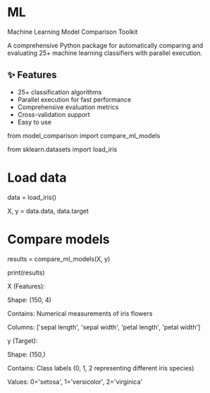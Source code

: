 # ML

Machine Learning Model Comparison Toolkit

A comprehensive Python package for automatically comparing and evaluating 25+ machine learning classifiers with parallel execution.

## ✨ Features
- 25+ classification algorithms
- Parallel execution for fast performance
- Comprehensive evaluation metrics
- Cross-validation support
- Easy to use


from model_comparison import compare_ml_models

from sklearn.datasets import load_iris


# Load data

data = load_iris()

X, y = data.data, data.target

# Compare models

results = compare_ml_models(X, y)

print(results)

X (Features):

Shape: (150, 4)

Contains: Numerical measurements of iris flowers

Columns: ['sepal length', 'sepal width', 'petal length', 'petal width']

y (Target):

Shape: (150,)

Contains: Class labels (0, 1, 2 representing different iris species)

Values: 0='setosa', 1='versicolor', 2='virginica'